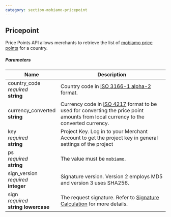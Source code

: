 ```yaml
---
category: section-mobiamo-pricepoint
---
```


## Pricepoint

Price Points API allows merchants to retrieve the list of [mobiamo price points](http://www.mobiamo.com/coverage) for a country.

##### Parameters

| Name | Description|
|---|---|
|country_code <br> *required* <br> **string**| Country code in [ISO 3166-1 alpha-2](https://en.wikipedia.org/wiki/ISO_3166-1_alpha-2) format.|
|currency_converted <br> **string**| Currency code in [ISO 4217](http://en.wikipedia.org/wiki/ISO_4217#Active_codes) format to be used for converting the price point amounts from local currency to the converted currency.|
|key <br> *required* <br> **string**| Project Key. Log in to your Merchant Account to get the project key in general settings of the project|
|ps <br> *required* <br> **string**| The value must be ```mobiamo```.|
|sign_version <br> *required*<br> **integer**| Signature version. Version 2 employs MD5 and version 3 uses SHA256.|
|sign <br> *required*<br> **string lowercase**| The request signature. Refer to [Signature Calculation](/signature-calculation) for more details.|
